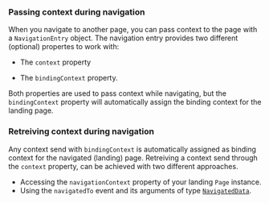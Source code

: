
### Passing context during navigation

When you navigate to another page, you can pass context to the page with a `NavigationEntry` object. The navigation entry provides two different (optional) propertes to work with:

* The `context` property

  <snippet id='nav-context-pass'/>
  <snippet id='nav-context-pass-ts'/>

* The `bindingContext` property.

  <snippet id='nav-context-pass-binding'/>
  <snippet id='nav-context-pass-binding-ts'/>

Both properties are used to pass context while navigating, but the `bindingContext` property will automatically assign the binding context for the landing page.

### Retreiving context during navigation

Any context send with `bindingContext` is automatically assigned as binding context for the navigated (landing) page.
Retreiving a context send through the `context` property, can be achieved with two different approaches.

* Accessing the `navigationContext` property of your landing `Page` instance.
* Using the `navigatedTo` event and its arguments of type [`NavigatedData`](https://docs.nativescript.org/api-reference/interfaces/_ui_page_.navigateddata).

<snippet id='nav-context-receive'/>
<snippet id='nav-context-receive-ts'/>
